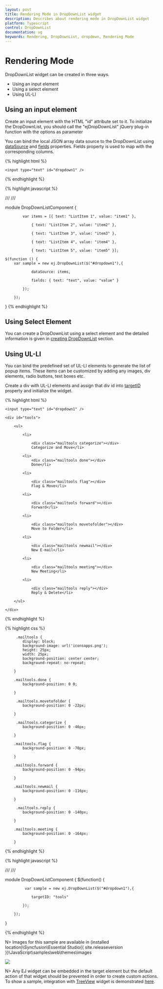 ```yaml
---
layout: post
title: Rendering Mode in DropDownList widget
description: Describes about rendering mode in DropDownList widget 
platform: Typescript
control: DropDownList
documentation: ug
keywords: Rendering, DropDownList, dropdown, Rendering Mode
---
```


# Rendering Mode

DropDownList widget can be created in three ways.

*  Using an input element 
*  Using a select element 
*  Using UL-LI 

## Using an input element

Create an input element with the HTML "id" attribute set to it. To initialize the DropDownList, you should call the "ejDropDownList" jQuery plug-in function with the options as parameter

You can bind the local JSON array data source to the DropDownList using [dataSource](https://help.syncfusion.com/api/js/ejdropdownlist#members:datasource) and [fields](https://help.syncfusion.com/api/js/ejdropdownlist#members:fields) properties. Fields property is used to map with the corresponding columns.

{% highlight html %}

	<input type="text" id="dropdown1" />

{% endhighlight %}


{% highlight javascript %}
	
	
/// <reference path="tsfiles/jquery.d.ts" />
/// <reference path="tsfiles/ej.web.all.d.ts" />

module DropDownListComponent {

			var items = [{ text: "ListItem 1", value: "item1" },
			
				{ text: "ListItem 2", value: "item2" },
			
				{ text: "ListItem 3", value: "item3" },
			
				{ text: "ListItem 4", value: "item4" },
			
				{ text: "ListItem 5", value: "item5" }];
			
    $(function () {
        var sample = new ej.DropDownList($("#dropdown1"),{
			
				dataSource: items,
			
				fields: { text: "text", value: "value" }
			
			});
		
		});	

}
{% endhighlight %}

## Using Select Element

You can create a DropDownList using a select element and the detailed information is given in [creating DropDownList](getting-started#creating-dropdownlist) section.

## Using UL-LI

You can bind the predefined set of UL-LI elements to generate the list of popup items. These items can be customized by adding any images, div elements, radio buttons, text boxes etc.

Create a div with UL-LI elements and assign that div id into [targetID](https://help.syncfusion.com/api/js/ejdropdownlist#members:targetid ) property and initialize the widget.

{% highlight html %}

	<input type="text" id="dropdown1" />

	<div id="tools">

    	<ul>

        	<li>

            	<div class="mailtools categorize"></div>
            	Categorize and Move</li>
        
        	<li>
            	<div class="mailtools done"></div>
            	Done</li>
        
        	<li>
            
            	<div class="mailtools flag"></div>
            	Flag & Move</li>
        
        	<li>
            
	            <div class="mailtools forward"></div>
    	        Forward</li>
        
	        <li>
            
	            <div class="mailtools movetofolder"></div>
	            Move to Folder</li>
        
	        <li>
            
	            <div class="mailtools newmail"></div>
	            New E-mail</li>
        
	        <li>
            
	            <div class="mailtools meeting"></div>
	            New Meeting</li>
        
	        <li>
            
	            <div class="mailtools reply"></div>
	            Reply & Delete</li>
        
    	</ul>
    
	</div>
	
{% endhighlight %}

{% highlight css %}

    	 .mailtools {
        	display: block;
        	background-image: url('iconsapps.png');
        	height: 25px;
        	width: 25px;
        	background-position: center center;
        	background-repeat: no-repeat;
        
    	}
    
     	.mailtools.done {
	        background-position: 0 0;
        
	    }
    
	     .mailtools.movetofolder {
    	    background-position: 0 -22px;
        
	    }
    
	     .mailtools.categorize {
	        background-position: 0 -46px;
        
	    }
    
	    .mailtools.flag {
    	    background-position: 0 -70px;
        
    	}
    
     	.mailtools.forward {
        	background-position: 0 -94px;
        
    	}
    
     	.mailtools.newmail {
        	background-position: 0 -116px;
        
	    }
    
    	 .mailtools.reply {
        	background-position: 0 -140px;
        
    	}
    
     	.mailtools.meeting {
        	background-position: 0 -164px;
        
    	}    

{% endhighlight %}

{% highlight javascript %}

/// <reference path="../tsfiles/jquery.d.ts" />
/// <reference path="../tsfiles/ej.web.all.d.ts" />

module DropDownListComponent {
    	$(function() {
		
        	 var sample = new ej.DropDownList($("#dropdown1"),{
			
            	targetID: "tools"
				
        	});
			
    	});
 }	

{% endhighlight %}


N> Images for this sample are available in (installed location)\Syncfusion\Essential Studio\{{ site.releaseversion }}\JavaScript\samples\web\themes\images<br/>
	
	
![](RenderingMode_images/RenderingMode_img1.jpeg)

N> Any EJ widget can be embedded in the target element but the default action of that widget should be prevented in order to create custom actions. To show a sample, integration with [TreeView](https://help.syncfusion.com/api/js/ejtreeview) widget is demonstrated [here](https://jsplayground.syncfusion.com/Sync_t4ife2xh).

